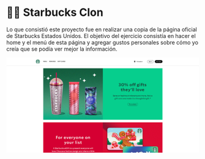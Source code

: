 <h1>👨‍💻 Starbucks Clon</h1>

Lo que consistió este proyecto fue en realizar una copia de la página oficial de Starbucks Estados Unidos. El objetivo del ejercicio consistía en hacer el home y el menú de esta página y agregar gustos personales sobre cómo yo creía que se podía ver mejor la información.

![Banner Aboutme](starbuckspageog.png) 